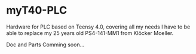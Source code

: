 # myT40-PLC
Hardware for PLC based on Teensy 4.0, covering all my needs I have to be able to replace my 25 years old PS4-141-MM1 from Klöcker Moeller.

Doc and Parts Comming soon...
